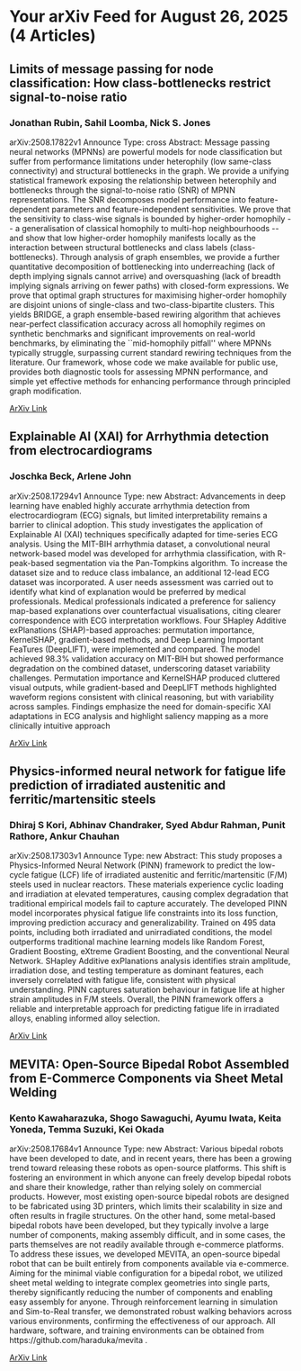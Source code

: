 <h1>Your arXiv Feed for August 26, 2025 (4 Articles)</h1>
<h2>Limits of message passing for node classification: How class-bottlenecks restrict signal-to-noise ratio</h2>
<h3>Jonathan Rubin, Sahil Loomba, Nick S. Jones</h3>
<p>arXiv:2508.17822v1 Announce Type: cross 
Abstract: Message passing neural networks (MPNNs) are powerful models for node classification but suffer from performance limitations under heterophily (low same-class connectivity) and structural bottlenecks in the graph. We provide a unifying statistical framework exposing the relationship between heterophily and bottlenecks through the signal-to-noise ratio (SNR) of MPNN representations. The SNR decomposes model performance into feature-dependent parameters and feature-independent sensitivities. We prove that the sensitivity to class-wise signals is bounded by higher-order homophily -- a generalisation of classical homophily to multi-hop neighbourhoods -- and show that low higher-order homophily manifests locally as the interaction between structural bottlenecks and class labels (class-bottlenecks). Through analysis of graph ensembles, we provide a further quantitative decomposition of bottlenecking into underreaching (lack of depth implying signals cannot arrive) and oversquashing (lack of breadth implying signals arriving on fewer paths) with closed-form expressions. We prove that optimal graph structures for maximising higher-order homophily are disjoint unions of single-class and two-class-bipartite clusters. This yields BRIDGE, a graph ensemble-based rewiring algorithm that achieves near-perfect classification accuracy across all homophily regimes on synthetic benchmarks and significant improvements on real-world benchmarks, by eliminating the ``mid-homophily pitfall'' where MPNNs typically struggle, surpassing current standard rewiring techniques from the literature. Our framework, whose code we make available for public use, provides both diagnostic tools for assessing MPNN performance, and simple yet effective methods for enhancing performance through principled graph modification.</p>
<a href='https://arxiv.org/abs/2508.17822'>ArXiv Link</a>

<h2>Explainable AI (XAI) for Arrhythmia detection from electrocardiograms</h2>
<h3>Joschka Beck, Arlene John</h3>
<p>arXiv:2508.17294v1 Announce Type: new 
Abstract: Advancements in deep learning have enabled highly accurate arrhythmia detection from electrocardiogram (ECG) signals, but limited interpretability remains a barrier to clinical adoption. This study investigates the application of Explainable AI (XAI) techniques specifically adapted for time-series ECG analysis. Using the MIT-BIH arrhythmia dataset, a convolutional neural network-based model was developed for arrhythmia classification, with R-peak-based segmentation via the Pan-Tompkins algorithm. To increase the dataset size and to reduce class imbalance, an additional 12-lead ECG dataset was incorporated. A user needs assessment was carried out to identify what kind of explanation would be preferred by medical professionals. Medical professionals indicated a preference for saliency map-based explanations over counterfactual visualisations, citing clearer correspondence with ECG interpretation workflows. Four SHapley Additive exPlanations (SHAP)-based approaches: permutation importance, KernelSHAP, gradient-based methods, and Deep Learning Important FeaTures (DeepLIFT), were implemented and compared. The model achieved 98.3% validation accuracy on MIT-BIH but showed performance degradation on the combined dataset, underscoring dataset variability challenges. Permutation importance and KernelSHAP produced cluttered visual outputs, while gradient-based and DeepLIFT methods highlighted waveform regions consistent with clinical reasoning, but with variability across samples. Findings emphasize the need for domain-specific XAI adaptations in ECG analysis and highlight saliency mapping as a more clinically intuitive approach</p>
<a href='https://arxiv.org/abs/2508.17294'>ArXiv Link</a>

<h2>Physics-informed neural network for fatigue life prediction of irradiated austenitic and ferritic/martensitic steels</h2>
<h3>Dhiraj S Kori, Abhinav Chandraker, Syed Abdur Rahman, Punit Rathore, Ankur Chauhan</h3>
<p>arXiv:2508.17303v1 Announce Type: new 
Abstract: This study proposes a Physics-Informed Neural Network (PINN) framework to predict the low-cycle fatigue (LCF) life of irradiated austenitic and ferritic/martensitic (F/M) steels used in nuclear reactors. These materials experience cyclic loading and irradiation at elevated temperatures, causing complex degradation that traditional empirical models fail to capture accurately. The developed PINN model incorporates physical fatigue life constraints into its loss function, improving prediction accuracy and generalizability. Trained on 495 data points, including both irradiated and unirradiated conditions, the model outperforms traditional machine learning models like Random Forest, Gradient Boosting, eXtreme Gradient Boosting, and the conventional Neural Network. SHapley Additive exPlanations analysis identifies strain amplitude, irradiation dose, and testing temperature as dominant features, each inversely correlated with fatigue life, consistent with physical understanding. PINN captures saturation behaviour in fatigue life at higher strain amplitudes in F/M steels. Overall, the PINN framework offers a reliable and interpretable approach for predicting fatigue life in irradiated alloys, enabling informed alloy selection.</p>
<a href='https://arxiv.org/abs/2508.17303'>ArXiv Link</a>

<h2>MEVITA: Open-Source Bipedal Robot Assembled from E-Commerce Components via Sheet Metal Welding</h2>
<h3>Kento Kawaharazuka, Shogo Sawaguchi, Ayumu Iwata, Keita Yoneda, Temma Suzuki, Kei Okada</h3>
<p>arXiv:2508.17684v1 Announce Type: new 
Abstract: Various bipedal robots have been developed to date, and in recent years, there has been a growing trend toward releasing these robots as open-source platforms. This shift is fostering an environment in which anyone can freely develop bipedal robots and share their knowledge, rather than relying solely on commercial products. However, most existing open-source bipedal robots are designed to be fabricated using 3D printers, which limits their scalability in size and often results in fragile structures. On the other hand, some metal-based bipedal robots have been developed, but they typically involve a large number of components, making assembly difficult, and in some cases, the parts themselves are not readily available through e-commerce platforms. To address these issues, we developed MEVITA, an open-source bipedal robot that can be built entirely from components available via e-commerce. Aiming for the minimal viable configuration for a bipedal robot, we utilized sheet metal welding to integrate complex geometries into single parts, thereby significantly reducing the number of components and enabling easy assembly for anyone. Through reinforcement learning in simulation and Sim-to-Real transfer, we demonstrated robust walking behaviors across various environments, confirming the effectiveness of our approach. All hardware, software, and training environments can be obtained from https://github.com/haraduka/mevita .</p>
<a href='https://arxiv.org/abs/2508.17684'>ArXiv Link</a>

